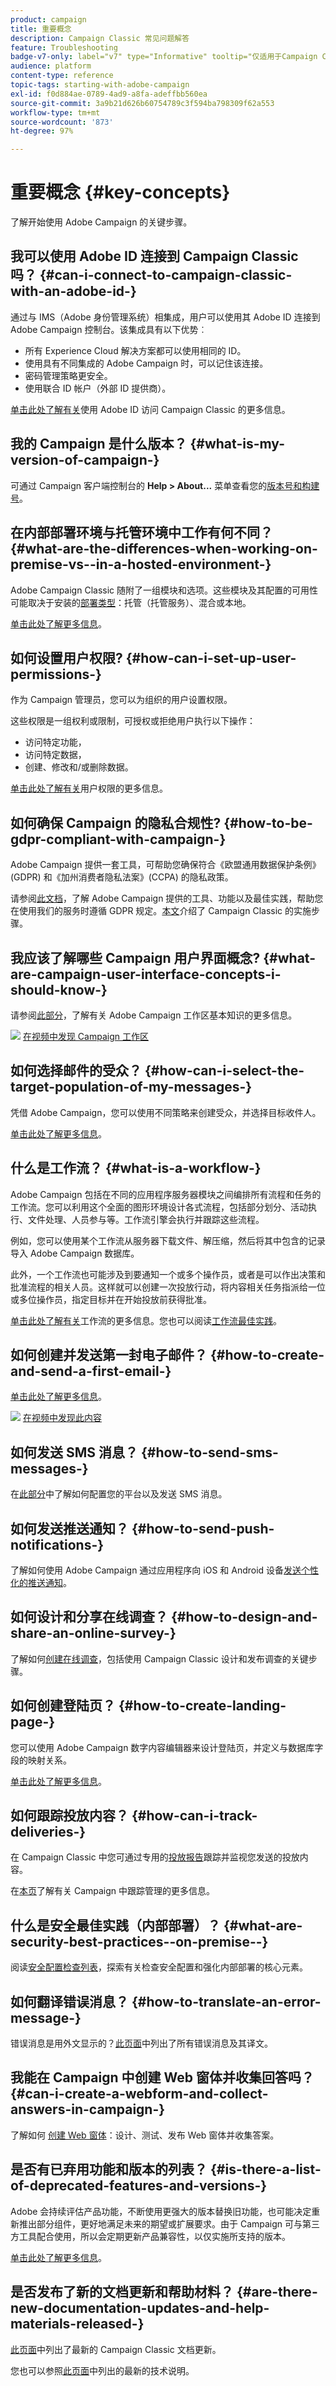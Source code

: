 ```yaml
---
product: campaign
title: 重要概念
description: Campaign Classic 常见问题解答
feature: Troubleshooting
badge-v7-only: label="v7" type="Informative" tooltip="仅适用于Campaign Classicv7"
audience: platform
content-type: reference
topic-tags: starting-with-adobe-campaign
exl-id: f0d884ae-0789-4ad9-a8fa-adeffbb560ea
source-git-commit: 3a9b21d626b60754789c3f594ba798309f62a553
workflow-type: tm+mt
source-wordcount: '873'
ht-degree: 97%

---
```


# 重要概念 {#key-concepts}



了解开始使用 Adobe Campaign 的关键步骤。

## 我可以使用 Adobe ID 连接到 Campaign Classic 吗？ {#can-i-connect-to-campaign-classic-with-an-adobe-id-}

通过与 IMS（Adobe 身份管理系统）相集成，用户可以使用其 Adobe ID 连接到 Adobe Campaign 控制台。该集成具有以下优势︰

* 所有 Experience Cloud 解决方案都可以使用相同的 ID。
* 使用具有不同集成的 Adobe Campaign 时，可以记住该连接。
* 密码管理策略更安全。
* 使用联合 ID 帐户（外部 ID 提供商）。

[单击此处了解有关](../../integrations/using/about-adobe-id.md)使用 Adobe ID 访问 Campaign Classic 的更多信息。

## 我的 Campaign 是什么版本？ {#what-is-my-version-of-campaign-}

可通过 Campaign 客户端控制台的 **Help > About...** 菜单查看您的[版本号和构建号](../../platform/using/launching-adobe-campaign.md#getting-your-campaign-version)。

## 在内部部署环境与托管环境中工作有何不同？ {#what-are-the-differences-when-working-on-premise-vs--in-a-hosted-environment-}

Adobe Campaign Classic 随附了一组模块和选项。这些模块及其配置的可用性可能取决于安装的[部署类型](../../installation/using/hosting-models.md)：托管（托管服务）、混合或本地。

[单击此处了解更多信息](../../installation/using/capability-matrix.md)。

## 如何设置用户权限? {#how-can-i-set-up-user-permissions-}

作为 Campaign 管理员，您可以为组织的用户设置权限。

这些权限是一组权利或限制，可授权或拒绝用户执行以下操作：

* 访问特定功能，
* 访问特定数据，
* 创建、修改和/或删除数据。

[单击此处了解有关](../../platform/using/access-management.md)用户权限的更多信息。

## 如何确保 Campaign 的隐私合规性? {#how-to-be-gdpr-compliant-with-campaign-}

Adobe Campaign 提供一套工具，可帮助您确保符合《欧盟通用数据保护条例》(GDPR) 和《加州消费者隐私法案》(CCPA) 的隐私政策。

请参阅[此文档](privacy-and-recommendations.md)，了解 Adobe Campaign 提供的工具、功能以及最佳实践，帮助您在使用我们的服务时遵循 GDPR 规定。[本文](https://helpx.adobe.com/cn/campaign/kb/acc-privacy.html)介绍了 Campaign Classic 的实施步骤。

## 我应该了解哪些 Campaign 用户界面概念? {#what-are-campaign-user-interface-concepts-i-should-know-}

请参阅[此部分](../../platform/using/adobe-campaign-workspace.md)，了解有关 Adobe Campaign 工作区基本知识的更多信息。

![](assets/do-not-localize/how-to-video.png) [在视频中发现 Campaign 工作区](https://experienceleague.adobe.com/docs/campaign-classic-learn/tutorials/getting-started/exploring-the-adobe-campaign-classic-user-interface.html)

## 如何选择邮件的受众？ {#how-can-i-select-the-target-population-of-my-messages-}

凭借 Adobe Campaign，您可以使用不同策略来创建受众，并选择目标收件人。

[单击此处了解更多信息](../../delivery/using/steps-defining-the-target-population.md)。

## 什么是工作流？ {#what-is-a-workflow-}

Adobe Campaign 包括在不同的应用程序服务器模块之间编排所有流程和任务的工作流。您可以利用这个全面的图形环境设计各式流程，包括部分划分、活动执行、文件处理、人员参与等。工作流引擎会执行并跟踪这些流程。

例如，您可以使用某个工作流从服务器下载文件、解压缩，然后将其中包含的记录导入 Adobe Campaign 数据库。

此外，一个工作流也可能涉及到要通知一个或多个操作员，或者是可以作出决策和批准流程的相关人员。这样就可以创建一次投放行动，将内容相关任务指派给一位或多位操作员，指定目标并在开始投放前获得批准。

[单击此处了解有关](../../workflow/using/about-workflows.md)工作流的更多信息。您也可以阅读[工作流最佳实践](../../workflow/using/building-a-workflow.md)。

## 如何创建并发送第一封电子邮件？ {#how-to-create-and-send-a-first-email-}

[单击此处了解更多信息](../../delivery/using/about-email-channel.md)。

![](assets/do-not-localize/how-to-video.png) [在视频中发现此内容](https://experienceleague.adobe.com/docs/campaign-classic-learn/tutorials/getting-started/creating-a-campaign-and-an-email.html)

## 如何发送 SMS 消息？ {#how-to-send-sms-messages-}

在[此部分](../../delivery/using/sms-channel.md)中了解如何配置您的平台以及发送 SMS 消息。

## 如何发送推送通知？ {#how-to-send-push-notifications-}

了解如何使用 Adobe Campaign 通过应用程序向 iOS 和 Android 设备[发送个性化的推送通知](../../delivery/using/create-notifications-ios.md)。

## 如何设计和分享在线调查？ {#how-to-design-and-share-an-online-survey-}

了解如何[创建在线调查](../../surveys/using/getting-started-with-surveys.md)，包括使用 Campaign Classic 设计和发布调查的关键步骤。

## 如何创建登陆页？ {#how-to-create-landing-page-}

您可以使用 Adobe Campaign 数字内容编辑器来设计登陆页，并定义与数据库字段的映射关系。

[单击此处了解更多信息](../../web/using/creating-a-landing-page.md)。

## 如何跟踪投放内容？ {#how-can-i-track-deliveries-}

在 Campaign Classic 中您可通过专用的[投放报告](../../reporting/using/delivery-reports.md)跟踪并监视您发送的投放内容。

在[本页](https://helpx.adobe.com/cn/campaign/kb/acc-tracking.html)了解有关 Campaign 中跟踪管理的更多信息。

## 什么是安全最佳实践（内部部署）？ {#what-are-security-best-practices--on-premise--}

阅读[安全配置检查列表](https://helpx.adobe.com/cn/campaign/kb/acc-security.html)，探索有关检查安全配置和强化内部部署的核心元素。

## 如何翻译错误消息？ {#how-to-translate-an-error-message-}

错误消息是用外文显示的？[此页面](https://experienceleague.adobe.com/developer/campaign-errors/error_codes.html?lang=zh-Hans)中列出了所有错误消息及其译文。

## 我能在 Campaign 中创建 Web 窗体并收集回答吗？ {#can-i-create-a-webform-and-collect-answers-in-campaign-}

了解如何 [创建 Web 窗体](../../web/using/about-web-forms.md)：设计、测试、发布 Web 窗体并收集答案。

## 是否有已弃用功能和版本的列表？ {#is-there-a-list-of-deprecated-features-and-versions-}

Adobe 会持续评估产品功能，不断使用更强大的版本替换旧功能，也可能决定重新推出部分组件，更好地满足未来的期望或扩展要求。由于 Campaign 可与第三方工具配合使用，所以会定期更新产品兼容性，以仅实施所支持的版本。

[单击此处了解更多信息](../../rn/using/deprecated-features.md)。

## 是否发布了新的文档更新和帮助材料？ {#are-there-new-documentation-updates-and-help-materials-released-}

[此页面](https://experienceleague.adobe.com/docs/campaign-classic/using/documentation-updates.html)中列出了最新的 Campaign Classic 文档更新。

您也可以参照[此页面](https://helpx.adobe.com/cn/campaign/kb/article-list.html)中列出的最新的技术说明。
